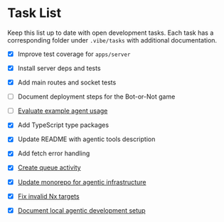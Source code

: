 # Task List

Keep this list up to date with open development tasks. Each task has a
corresponding folder under `.vibe/tasks` with additional documentation.

- [x] Improve test coverage for `apps/server`
- [x] Install server deps and tests
- [x] Add main routes and socket tests
- [ ] Document deployment steps for the Bot-or-Not game
- [ ] [Evaluate example agent usage](tasks/evaluate-example-agent)
- [x] Add TypeScript type packages
- [x] Update README with agentic tools description
- [x] Add fetch error handling
- [x] [Create queue activity](tasks/create-queue-activity)
- [x] [Update monorepo for agentic infrastructure](tasks/update-monorepo-for-agentic-infrastructure)
- [x] [Fix invalid Nx targets](tasks/fix-invalid-nx-targets)
- [x] [Document local agentic development setup](tasks/document-local-agentic-development-setup)

